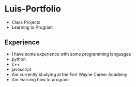 # Luis-Portfolio
- Class Projects
- Learning to Program

## Experience
- I have some experience with some programming languages
- python
- c++
- javascript
- Am currently studying at the Fort Wayne Career Academy
- Am learning how to program
